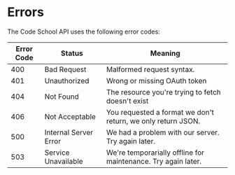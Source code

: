 # Errors

The Code School API uses the following error codes:


Error Code | Status | Meaning
---------- | ------ | -------
400 | Bad Request           | Malformed request syntax.
401 | Unauthorized          | Wrong or missing OAuth token
404 | Not Found             | The resource you're trying to fetch doesn't exist
406 | Not Acceptable        | You requested a format we don't return, we only return JSON.
500 | Internal Server Error | We had a problem with our server. Try again later.
503 | Service Unavailable   | We're temporarially offline for maintenance. Try again later.
